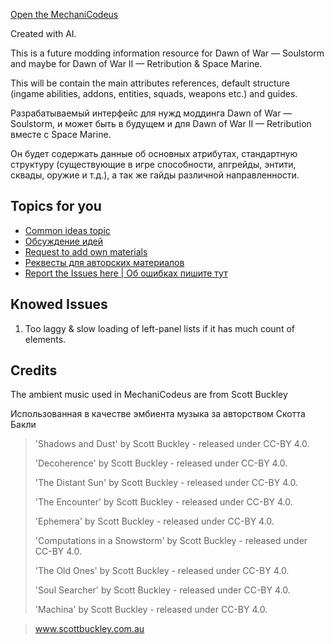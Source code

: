 [Open the MechaniCodeus](https://demernkardaz.github.io/MechaniCodeus/)

Created with AI.

This is a future modding information resource for Dawn of War — Soulstorm and maybe for Dawn of War II — Retribution & Space Marine.

This will be contain the main attributes references, default structure (ingame abilities, addons, entities, squads, weapons etc.) and guides.


Разрабатываемый интерфейс для нужд моддинга Dawn of War — Soulstorm, и может быть в будущем и для Dawn of War II — Retribution вместе с Space Marine.

Он будет содержать данные об основных атрибутах, стандартную структуру (существующие в игре способности, апгрейды, энтити, сквады, оружие и т.д.), а так же гайды различной направленности.


## Topics for you

* [Common ideas topic](https://github.com/DemerNkardaz/MechaniCodeus/discussions/1)
* [Обсуждение идей](https://github.com/DemerNkardaz/MechaniCodeus/discussions/4)
* [Request to add own materials](https://github.com/DemerNkardaz/MechaniCodeus/discussions/2)
* [Реквесты для авторских материалов](https://github.com/DemerNkardaz/MechaniCodeus/discussions/3)
* [Report the Issues here | Об ошибках пишите тут](https://github.com/DemerNkardaz/MechaniCodeus/issues)

## Knowed Issues

1. Too laggy & slow loading of left-panel lists if it has much count of elements.


## Credits

The ambient music used in MechaniCodeus are from Scott Buckley

Использованная в качестве эмбиента музыка за авторством Скотта Бакли

> 'Shadows and Dust' by Scott Buckley - released under CC-BY 4.0.
>
> 'Decoherence' by Scott Buckley - released under CC-BY 4.0.
>
> 'The Distant Sun' by Scott Buckley - released under CC-BY 4.0.
>
> 'The Encounter' by Scott Buckley - released under CC-BY 4.0.
>
> 'Ephemera' by Scott Buckley - released under CC-BY 4.0.
>
> 'Computations in a Snowstorm' by Scott Buckley - released under CC-BY 4.0.
>
> 'The Old Ones' by Scott Buckley - released under CC-BY 4.0.
>
> 'Soul Searcher' by Scott Buckley - released under CC-BY 4.0.
>
> 'Machina' by Scott Buckley - released under CC-BY 4.0.

> www.scottbuckley.com.au
